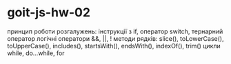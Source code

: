# goit-js-hw-02
принцип роботи розгалужень: інструкції з if, оператор switch, тернарний оператор логічні оператори &amp;&amp;, ||, ! методи рядків: slice(), toLowerCase(), toUpperCase(), includes(), startsWith(), endsWith(), indexOf(), trim() цикли while, do…while, for

